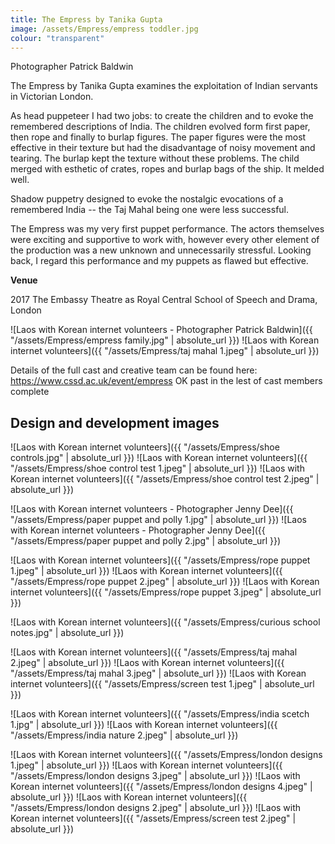 ```yaml
---
title: The Empress by Tanika Gupta
image: /assets/Empress/empress toddler.jpg
colour: "transparent"
---
```


Photographer Patrick Baldwin

The Empress by Tanika Gupta examines the exploitation of Indian servants in Victorian London.

As head puppeteer I had two jobs: to create the children and to evoke the remembered descriptions of India. The children evolved form first paper, then rope and finally to burlap figures. The paper figures were the most effective in their texture but had the disadvantage of noisy movement and tearing. The burlap kept the texture without these problems. The child merged with esthetic of crates, ropes and burlap bags of the ship. It melded well.

Shadow puppetry designed to evoke the nostalgic evocations of a remembered India -- the Taj Mahal being one were less successful.

The Empress was my very first puppet performance. The actors themselves were exciting and supportive to work with, however every other element of the production was a new unknown and unnecessarily stressful. Looking back, I regard this performance and my puppets as flawed but effective.

**Venue**

2017
The Embassy Theatre as Royal Central School of Speech and Drama, London

![Laos with Korean internet volunteers - Photographer Patrick Baldwin]({{ "/assets/Empress/empress family.jpg" | absolute_url }})
![Laos with Korean internet volunteers]({{ "/assets/Empress/taj mahal 1.jpeg" | absolute_url }})

Details of the full cast and creative team can be found here: https://www.cssd.ac.uk/event/empress
OK
past in the lest of cast members complete

## Design and development images

![Laos with Korean internet volunteers]({{ "/assets/Empress/shoe controls.jpg" | absolute_url }})
![Laos with Korean internet volunteers]({{ "/assets/Empress/shoe control test 1.jpeg" | absolute_url }})
![Laos with Korean internet volunteers]({{ "/assets/Empress/shoe control test 2.jpeg" | absolute_url }})

![Laos with Korean internet volunteers - Photographer Jenny Dee]({{ "/assets/Empress/paper puppet and polly 1.jpg" | absolute_url }})
![Laos with Korean internet volunteers - Photographer Jenny Dee]({{ "/assets/Empress/paper puppet and polly 2.jpg" | absolute_url }})

![Laos with Korean internet volunteers]({{ "/assets/Empress/rope puppet 1.jpeg" | absolute_url }})
![Laos with Korean internet volunteers]({{ "/assets/Empress/rope puppet 2.jpeg" | absolute_url }})
![Laos with Korean internet volunteers]({{ "/assets/Empress/rope puppet 3.jpeg" | absolute_url }})

![Laos with Korean internet volunteers]({{ "/assets/Empress/curious school notes.jpg" | absolute_url }})

![Laos with Korean internet volunteers]({{ "/assets/Empress/taj mahal 2.jpeg" | absolute_url }})
![Laos with Korean internet volunteers]({{ "/assets/Empress/taj mahal 3.jpeg" | absolute_url }})
![Laos with Korean internet volunteers]({{ "/assets/Empress/screen test 1.jpeg" | absolute_url }})

![Laos with Korean internet volunteers]({{ "/assets/Empress/india scetch 1.jpg" | absolute_url }})
![Laos with Korean internet volunteers]({{ "/assets/Empress/india nature 2.jpeg" | absolute_url }})

![Laos with Korean internet volunteers]({{ "/assets/Empress/london designs 1.jpeg" | absolute_url }})
![Laos with Korean internet volunteers]({{ "/assets/Empress/london designs 3.jpeg" | absolute_url }})
![Laos with Korean internet volunteers]({{ "/assets/Empress/london designs 4.jpeg" | absolute_url }})
![Laos with Korean internet volunteers]({{ "/assets/Empress/london designs 2.jpeg" | absolute_url }})
![Laos with Korean internet volunteers]({{ "/assets/Empress/screen test 2.jpeg" | absolute_url }})
